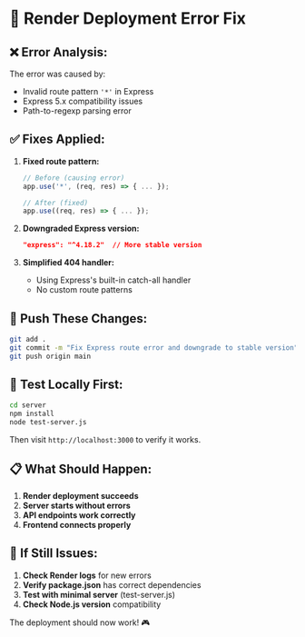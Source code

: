 # 🔧 Render Deployment Error Fix

## ❌ Error Analysis:
The error was caused by:
- Invalid route pattern `'*'` in Express
- Express 5.x compatibility issues
- Path-to-regexp parsing error

## ✅ Fixes Applied:

1. **Fixed route pattern:**
   ```javascript
   // Before (causing error)
   app.use('*', (req, res) => { ... });
   
   // After (fixed)
   app.use((req, res) => { ... });
   ```

2. **Downgraded Express version:**
   ```json
   "express": "^4.18.2"  // More stable version
   ```

3. **Simplified 404 handler:**
   - Using Express's built-in catch-all handler
   - No custom route patterns

## 🚀 Push These Changes:

```bash
git add .
git commit -m "Fix Express route error and downgrade to stable version"
git push origin main
```

## 🧪 Test Locally First:

```bash
cd server
npm install
node test-server.js
```

Then visit `http://localhost:3000` to verify it works.

## 📋 What Should Happen:

1. **Render deployment succeeds**
2. **Server starts without errors**
3. **API endpoints work correctly**
4. **Frontend connects properly**

## 🚨 If Still Issues:

1. **Check Render logs** for new errors
2. **Verify package.json** has correct dependencies
3. **Test with minimal server** (test-server.js)
4. **Check Node.js version** compatibility

The deployment should now work! 🎮 